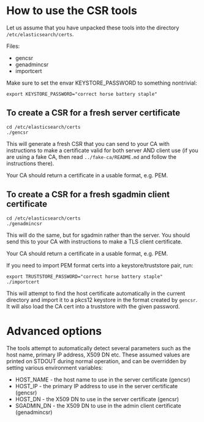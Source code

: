 How to use the CSR tools
========================

Let us assume that you have unpacked these tools into the directory
`/etc/elasticsearch/certs`.

Files:

* gencsr
* genadmincsr
* importcert

Make sure to set the envar KEYSTORE_PASSWORD to something nontrivial:

```
export KEYSTORE_PASSWORD="correct horse battery staple"
```


To create a CSR for a fresh server certificate
----------------------------------------------

```
cd /etc/elasticsearch/certs
./gencsr
```

This will generate a fresh CSR that you can send to your CA with instructions
to make a certificate valid for both server AND client use (if you are using
a fake CA, then read `../fake-ca/README.md` and follow the instructions there).

Your CA should return a certificate in a usable format, e.g. PEM.


To create a CSR for a fresh sgadmin client certificate
------------------------------------------------------

```
cd /etc/elasticsearch/certs
./genadmincsr
```

This will do the same, but for sgadmin rather than the server. You should send
this to your CA with instructions to make a TLS client certificate.

Your CA should return a certificate in a usable format, e.g. PEM.

If you need to import PEM format certs into a keystore/truststore pair, run:

```
export TRUSTSTORE_PASSWORD="correct horse battery staple"
./importcert
```

This will attempt to find the host certificate automatically in the current
directory and import it to a pkcs12 keystore in the format created by `gencsr`.
It will also load the CA cert into a truststore with the given password.


Advanced options
================

The tools attempt to automatically detect several parameters such as the host
name, primary IP address, X509 DN etc. These assumed values are printed on
STDOUT during normal operation, and can be overridden by setting various
environment variables:

* HOST_NAME - the host name to use in the server certificate (gencsr)
* HOST_IP   - the primary IP address to use in the server certificate (gencsr)
* HOST_DN   - the X509 DN to use in the server certificate (gencsr)
* SGADMIN_DN - the X509 DN to use in the admin client certificate (genadmincsr)
